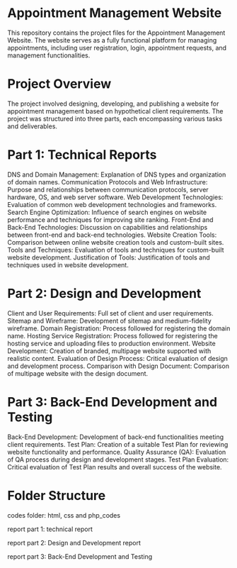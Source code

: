 # Appointment Management Website
This repository contains the project files for the Appointment Management Website. The website serves as a fully functional platform for managing appointments, including user registration, login, appointment requests, and management functionalities.

# Project Overview
The project involved designing, developing, and publishing a website for appointment management based on hypothetical client requirements. The project was structured into three parts, each encompassing various tasks and deliverables.

# Part 1: Technical Reports
DNS and Domain Management: Explanation of DNS types and organization of domain names.
Communication Protocols and Web Infrastructure: Purpose and relationships between communication protocols, server hardware, OS, and web server software.
Web Development Technologies: Evaluation of common web development technologies and frameworks.
Search Engine Optimization: Influence of search engines on website performance and techniques for improving site ranking.
Front-End and Back-End Technologies: Discussion on capabilities and relationships between front-end and back-end technologies.
Website Creation Tools: Comparison between online website creation tools and custom-built sites.
Tools and Techniques: Evaluation of tools and techniques for custom-built website development.
Justification of Tools: Justification of tools and techniques used in website development.


# Part 2: Design and Development
Client and User Requirements: Full set of client and user requirements.
Sitemap and Wireframe: Development of sitemap and medium-fidelity wireframe.
Domain Registration: Process followed for registering the domain name.
Hosting Service Registration: Process followed for registering the hosting service and uploading files to production environment.
Website Development: Creation of branded, multipage website supported with realistic content.
Evaluation of Design Process: Critical evaluation of design and development process.
Comparison with Design Document: Comparison of multipage website with the design document.


# Part 3: Back-End Development and Testing
Back-End Development: Development of back-end functionalities meeting client requirements.
Test Plan: Creation of a suitable Test Plan for reviewing website functionality and performance.
Quality Assurance (QA): Evaluation of QA process during design and development stages.
Test Plan Evaluation: Critical evaluation of Test Plan results and overall success of the website.


# Folder Structure
codes folder: html, css and php_codes

report part 1: technical report

report part 2: Design and Development report

report part 3: Back-End Development and Testing
